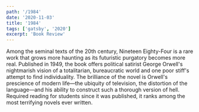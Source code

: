 ```yaml
---
path: '/1984'
date: '2020-11-03'
title: '1984'
tags: ['gatsby', '2020']
excerpt: 'Book Review'
---
```


Among the seminal texts of the 20th century, Nineteen Eighty-Four is a rare work that grows more haunting as its futuristic purgatory becomes more real. Published in 1949, the book offers political satirist George Orwell's nightmarish vision of a totalitarian, bureaucratic world and one poor stiff's attempt to find individuality. The brilliance of the novel is Orwell's prescience of modern life—the ubiquity of television, the distortion of the language—and his ability to construct such a thorough version of hell. Required reading for students since it was published, it ranks among the most terrifying novels ever written. 
